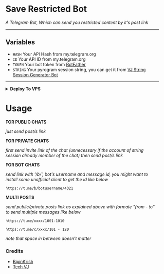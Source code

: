 # Save Restricted Bot

*A Telegram Bot, Which can send you restricted content by it's post link*

---

## Variables

- `HASH` Your API Hash from my.telegram.org
- `ID` Your API ID from my.telegram.org
- `TOKEN` Your bot token from [BotFather](https://telegram.me/BotFather)
- `STRING` Your pyrogram session string, you can get it from [VJ String Session Generator Bot](https://telegram.me/VJStringSessionBot)

---
<details><summary><b>Deploy To VPS</summary>


```
git clone [https://github.com/VJBots/VJ-Filter-Bot](https://github.com/mdreza-n/Save-Restricted-Content.git)
```

Install Packages

```
pip3 install -U -r requirements.txt
```

Edit info.py with variables as given below then run bot

```
python3 bot.py
```

</b>
</details>

# Usage

__FOR PUBLIC CHATS__

_just send post/s link_


__FOR PRIVATE CHATS__

_first send invite link of the chat (unnecessary if the account of string session already member of the chat)
then send post/s link_


__FOR BOT CHATS__

_send link with '/b/', bot's username and message id, you might want to install some unofficial client to get the id like below_

```
https://t.me/b/botusername/4321
```

__MULTI POSTS__

_send public/private posts link as explained above with formate "from - to" to send multiple messages like below_


```
https://t.me/xxxx/1001-1010

https://t.me/c/xxxx/101 - 120
```

_note that space in between doesn't matter_

### Credits

- [BipinKrish](https://github.com/bipinkrish)
- [Tech VJ](https://telegram.dog/Kingvj01)
